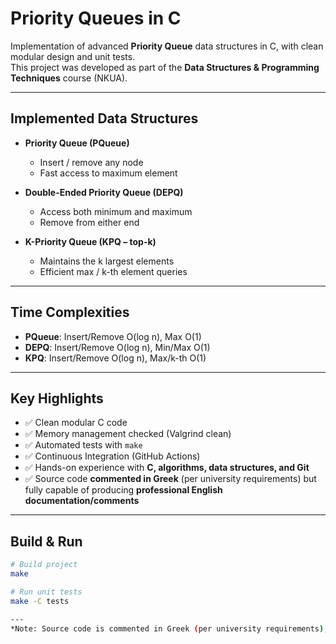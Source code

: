 # Priority Queues in C

Implementation of advanced **Priority Queue** data structures in C, with clean modular design and unit tests.  
This project was developed as part of the **Data Structures & Programming Techniques** course (NKUA).

---

## Implemented Data Structures
- **Priority Queue (PQueue)**  
  - Insert / remove any node  
  - Fast access to maximum element  

- **Double-Ended Priority Queue (DEPQ)**  
  - Access both minimum and maximum  
  - Remove from either end  

- **K-Priority Queue (KPQ – top-k)**  
  - Maintains the k largest elements  
  - Efficient max / k-th element queries  

---

## Time Complexities
- **PQueue**: Insert/Remove O(log n), Max O(1)  
- **DEPQ**: Insert/Remove O(log n), Min/Max O(1)  
- **KPQ**: Insert/Remove O(log n), Max/k-th O(1)  

---

## Key Highlights
- ✅ Clean modular C code  
- ✅ Memory management checked (Valgrind clean)  
- ✅ Automated tests with `make`  
- ✅ Continuous Integration (GitHub Actions)  
- ✅ Hands-on experience with **C, algorithms, data structures, and Git**  
- ✅ Source code **commented in Greek** (per university requirements) but fully capable of producing **professional English documentation/comments**  

---

## Build & Run
```bash
# Build project
make

# Run unit tests
make -C tests

---
*Note: Source code is commented in Greek (per university requirements), but I am fully capable of producing professional English documentation/comments.*

